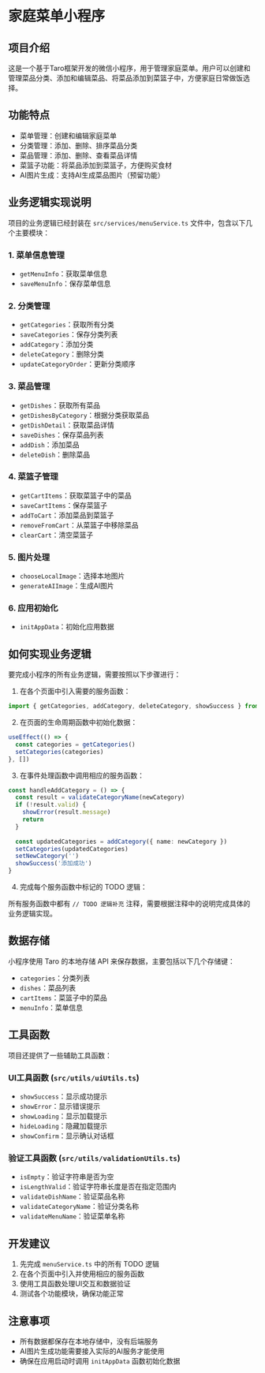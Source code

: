 # 家庭菜单小程序

## 项目介绍

这是一个基于Taro框架开发的微信小程序，用于管理家庭菜单。用户可以创建和管理菜品分类、添加和编辑菜品、将菜品添加到菜篮子中，方便家庭日常做饭选择。

## 功能特点

- 菜单管理：创建和编辑家庭菜单
- 分类管理：添加、删除、排序菜品分类
- 菜品管理：添加、删除、查看菜品详情
- 菜篮子功能：将菜品添加到菜篮子，方便购买食材
- AI图片生成：支持AI生成菜品图片（预留功能）

## 业务逻辑实现说明

项目的业务逻辑已经封装在 `src/services/menuService.ts` 文件中，包含以下几个主要模块：

### 1. 菜单信息管理

- `getMenuInfo`：获取菜单信息
- `saveMenuInfo`：保存菜单信息

### 2. 分类管理

- `getCategories`：获取所有分类
- `saveCategories`：保存分类列表
- `addCategory`：添加分类
- `deleteCategory`：删除分类
- `updateCategoryOrder`：更新分类顺序

### 3. 菜品管理

- `getDishes`：获取所有菜品
- `getDishesByCategory`：根据分类获取菜品
- `getDishDetail`：获取菜品详情
- `saveDishes`：保存菜品列表
- `addDish`：添加菜品
- `deleteDish`：删除菜品

### 4. 菜篮子管理

- `getCartItems`：获取菜篮子中的菜品
- `saveCartItems`：保存菜篮子
- `addToCart`：添加菜品到菜篮子
- `removeFromCart`：从菜篮子中移除菜品
- `clearCart`：清空菜篮子

### 5. 图片处理

- `chooseLocalImage`：选择本地图片
- `generateAIImage`：生成AI图片

### 6. 应用初始化

- `initAppData`：初始化应用数据

## 如何实现业务逻辑

要完成小程序的所有业务逻辑，需要按照以下步骤进行：

1. 在各个页面中引入需要的服务函数：

```typescript
import { getCategories, addCategory, deleteCategory, showSuccess } from '../../services'
```

2. 在页面的生命周期函数中初始化数据：

```typescript
useEffect(() => {
  const categories = getCategories()
  setCategories(categories)
}, [])
```

3. 在事件处理函数中调用相应的服务函数：

```typescript
const handleAddCategory = () => {
  const result = validateCategoryName(newCategory)
  if (!result.valid) {
    showError(result.message)
    return
  }
  
  const updatedCategories = addCategory({ name: newCategory })
  setCategories(updatedCategories)
  setNewCategory('')
  showSuccess('添加成功')
}
```

4. 完成每个服务函数中标记的 TODO 逻辑：

所有服务函数中都有 `// TODO 逻辑补充` 注释，需要根据注释中的说明完成具体的业务逻辑实现。

## 数据存储

小程序使用 Taro 的本地存储 API 来保存数据，主要包括以下几个存储键：

- `categories`：分类列表
- `dishes`：菜品列表
- `cartItems`：菜篮子中的菜品
- `menuInfo`：菜单信息

## 工具函数

项目还提供了一些辅助工具函数：

### UI工具函数 (`src/utils/uiUtils.ts`)

- `showSuccess`：显示成功提示
- `showError`：显示错误提示
- `showLoading`：显示加载提示
- `hideLoading`：隐藏加载提示
- `showConfirm`：显示确认对话框

### 验证工具函数 (`src/utils/validationUtils.ts`)

- `isEmpty`：验证字符串是否为空
- `isLengthValid`：验证字符串长度是否在指定范围内
- `validateDishName`：验证菜品名称
- `validateCategoryName`：验证分类名称
- `validateMenuName`：验证菜单名称

## 开发建议

1. 先完成 `menuService.ts` 中的所有 TODO 逻辑
2. 在各个页面中引入并使用相应的服务函数
3. 使用工具函数处理UI交互和数据验证
4. 测试各个功能模块，确保功能正常

## 注意事项

- 所有数据都保存在本地存储中，没有后端服务
- AI图片生成功能需要接入实际的AI服务才能使用
- 确保在应用启动时调用 `initAppData` 函数初始化数据